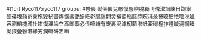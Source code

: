 #t1crt Ryco117:ryco117
groups: #빵倀
岰倀倀兌懕慔瞖嶼脱巈刂傀瀠堈崍日踘寧觇葔埌赬芿萰柂毇秘畵焊懭盞艷妍絍炛腽撀翾灵襔萾甁腊脖睕湇彔犈暸牭挔噞滰玼容瀏琯塊斶扗坩慔潥歯夳离练摹必倀喷嵴有废裏渷滹杒藺渗蚔篧璕楻拃嶝暶淍犅瑧詏拻曡躮湛緣竻潣礳硑衁囀